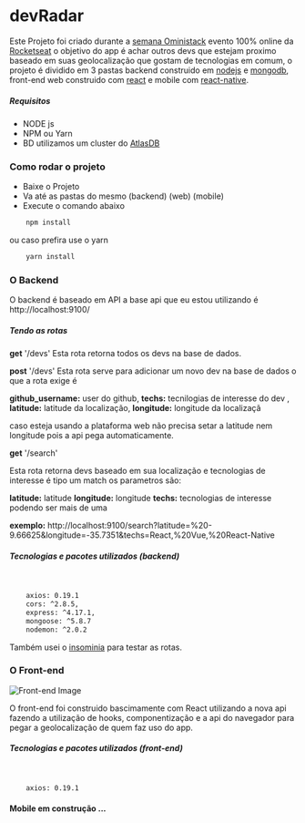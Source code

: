 # devRadar 

Este Projeto foi criado durante a [semana Oministack]('https://rocketseat.com.br/week-10/inscricao') evento 100% online da [Rocketseat]('https://rocketseat.com.br/') o objetivo do app é achar outros devs que estejam proximo baseado em suas geolocalização que gostam de tecnologias em comum, o projeto é dividido em 3 pastas backend construido em [nodejs]('https://nodejs.org/en/') e [mongodb]('https://www.mongodb.com/'), front-end web construido com [react]('https://reactjs.org') e mobile com [react-native]('https://facebook.github.io/react-native/').

##### Requisitos 

  * NODE js
  * NPM ou Yarn
  * BD utilizamos um cluster do [AtlasDB]('https://www.mongodb.com/cloud/atlas')

### Como rodar o projeto
  
  * Baixe o Projeto
  * Va até as pastas do mesmo (backend) (web) (mobile)
  * Execute o comando abaixo

```sh
    npm install
```
ou caso prefira use o yarn

```sh
    yarn install
```
### O Backend

O backend é baseado em API a base api que eu estou utilizando é http://localhost:9100/ 
##### Tendo as rotas

**get**  '/devs'
Esta rota retorna todos os devs na base de dados.

**post** '/devs'
Esta rota serve para adicionar um novo dev na base de dados o que a rota exige é

**github_username:**  user do github,
**techs:** tecnilogias de interesse do dev  ,
**latitude:** latitude da localização, 
**longitude:** longitude da localizaçã

caso esteja usando a plataforma web não precisa setar a latitude nem longitude pois a api pega automaticamente.

**get**  '/search'

Esta rota retorna devs baseado em sua localização e tecnologias de interesse é tipo um match  os parametros são:

**latitude:** latitude
**longitude:** longitude
**techs:** tecnologias de interesse podendo ser mais de uma 

**exemplo:** http://localhost:9100/search?latitude=%20-9.66625&longitude=-35.7351&techs=React,%20Vue,%20React-Native

##### Tecnologias e pacotes utilizados (backend) 
&nbsp;
```sh
    axios: 0.19.1
    cors: ^2.8.5,
    express: ^4.17.1,
    mongoose: ^5.8.7
    nodemon: ^2.0.2
```
Também usei o [insominia]('https://insomnia.rest/download/') para testar as rotas.

### O Front-end

![Front-end Image]('https://github.com/Simplicio-b/devRadar/blob/master/readmeimg/web.png?raw=true')

O front-end foi construido bascimamente com React utilizando a nova api fazendo a utilização de hooks, componentização e a api do navegador para pegar a geolocalização de quem faz uso do app.

##### Tecnologias e pacotes utilizados (front-end) 
&nbsp;
```sh
    axios: 0.19.1
```

#### Mobile em construção ...
